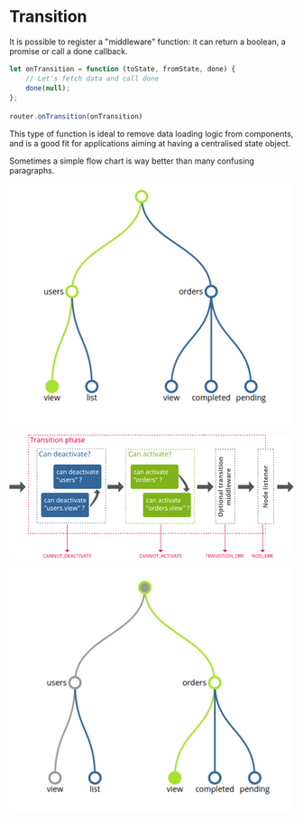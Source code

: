 # Transition

It is possible to register a "middleware" function: it can return a boolean, a promise or call
a done callback.

```javascript
let onTransition = function (toState, fromState, done) {
    // Let's fetch data and call done
    done(null);
};

router.onTransition(onTransition)
```

This type of function is ideal to remove data loading logic from components, and is a good fit
for applications aiming at having a centralised state object.

Sometimes a simple flow chart is way better than many confusing paragraphs.

![Going from 'users.view'](/img/flow-graph-1.png)

![Transition flow chart](/img/flow-transition.png)

![To 'orders.view'](/img/flow-graph-2.png)
